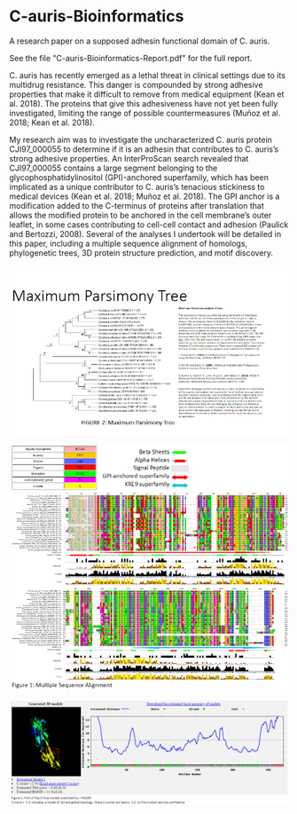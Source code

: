 # C-auris-Bioinformatics
 A research paper on a supposed adhesin functional domain of C. auris.

See the file "C-auris-Bioinformatics-Report.pdf" for the full report.

C. auris has recently emerged as a lethal threat in clinical settings due to its multidrug
resistance. This danger is compounded by strong adhesive properties that make it difficult to
remove from medical equipment (Kean et al. 2018). The proteins that give this adhesiveness
have not yet been fully investigated, limiting the range of possible countermeasures (Muñoz et
al. 2018; Kean et al. 2018).

My research aim was to investigate the uncharacterized C. auris protein CJI97_000055 to
determine if it is an adhesin that contributes to C. auris’s strong adhesive properties. An
InterProScan search revealed that CJI97_000055 contains a large segment belonging to the
glycophosphatidylinositol (GPI)-anchored superfamily, which has been implicated as a unique
contributor to C. auris’s tenacious stickiness to medical devices (Kean et al. 2018; Muñoz et al.
2018). The GPI anchor is a modification added to the C-terminus of proteins after translation
that allows the modified protein to be anchored in the cell membrane’s outer leaflet, in some
cases contributing to cell-cell contact and adhesion (Paulick and Bertozzi, 2008). Several of the
analyses I undertook will be detailed in this paper, including a multiple sequence alignment of
homologs, phylogenetic trees, 3D protein structure prediction, and motif discovery.

![Maximum Parsimony Tree](https://github.com/MichaelJamesHart/C-auris-Bioinformatics/blob/main/img/max-parsimony-tree.png)

![Multiple Sequence Alignment](https://github.com/MichaelJamesHart/C-auris-Bioinformatics/blob/main/img/msa.png)

![3d Model](https://github.com/MichaelJamesHart/C-auris-Bioinformatics/blob/main/img/3d-model.png)
